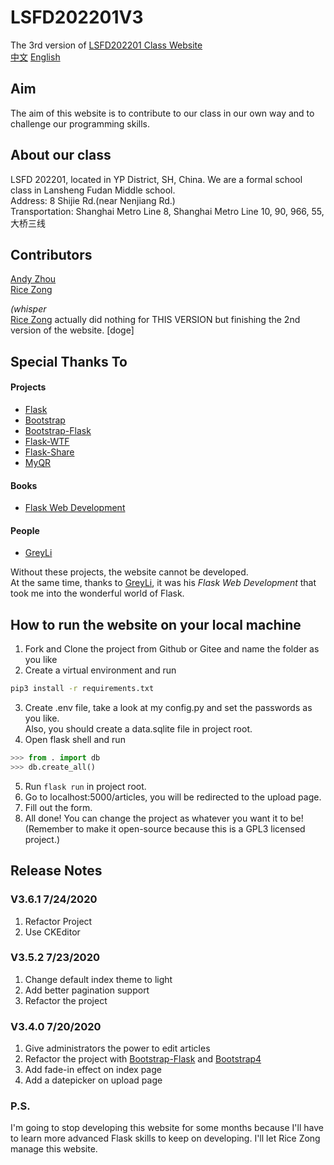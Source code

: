 # LSFD202201V3

The 3rd version of [LSFD202201 Class Website](https://ls202201.pythonanywhere.com)  
[中文](./README_zh.md)
[English](./README.md)
## Aim

The aim of this website is to contribute to our class in our own way and to challenge our programming skills.

## About our class
LSFD 202201, located in YP District, SH, China. We are a formal school class in Lansheng Fudan Middle school.  
Address: 8 Shijie Rd.(near Nenjiang Rd.)  
Transportation: Shanghai Metro Line 8, Shanghai Metro Line 10, 90, 966, 55, 大桥三线
## Contributors

[Andy Zhou](https://github.com/z-t-y "ZTY")  
[Rice Zong](https://github.com/rice0208 "ZYT")

*(whisper*  
[Rice Zong](https://github.com/rice0208 "ZYT")
actually did nothing for THIS VERSION
but finishing the 2nd version of the website. [doge]

## Special Thanks To

#### Projects
- [Flask](https://github.com/pallets/flask)
- [Bootstrap](https://github.com/twbs/bootstrap)
- [Bootstrap-Flask](https://github.com/greyli/bootstrap-flask)
- [Flask-WTF](https://github.com/lepture/flask-wtf)
- [Flask-Share](https://github.com/greyli/flask-share)
- [MyQR](https://pypi.org/project/MyQR/)
#### Books
- [Flask Web Development](https://helloflask.com)
#### People
- [GreyLi](https://greyli.com)

Without these projects, the website cannot be developed.  
At the same time, thanks to [GreyLi](https://greyli.com), it was his <i>Flask Web Development</i>
that took me into the wonderful world of Flask.

## How to run the website on your local machine
1. Fork and Clone the project from Github or Gitee and name the folder as you like
2. Create a virtual environment and run
```bash
pip3 install -r requirements.txt
```
3. Create .env file, take a look at my config.py and set the passwords as you like.  
   Also, you should create a data.sqlite file in project root.
4. Open flask shell and run  
```python
>>> from . import db
>>> db.create_all()
```
5. Run `flask run` in project root.
6. Go to localhost:5000/articles, you will be redirected to the upload page.
7. Fill out the form.
8. All done! You can change the project as whatever you want it to be!  
(Remember to make it open-source because this is a GPL3 licensed project.)


## Release Notes
### V3.6.1 7/24/2020
1. Refactor Project
2. Use CKEditor

### V3.5.2 7/23/2020
1. Change default index theme to light
2. Add better pagination support
3. Refactor the project

### V3.4.0 7/20/2020
1. Give administrators the power to edit articles
2. Refactor the project with [Bootstrap-Flask](https://github.com/greyli/bootstrap-flask) and [Bootstrap4](https://github.com/twbs/bootstrap)
3. Add fade-in effect on index page
4. Add a datepicker on upload page

### P.S.
I'm going to stop developing this website for some months
because I'll have to learn more advanced Flask skills to
keep on developing. I'll let Rice Zong manage this website.
